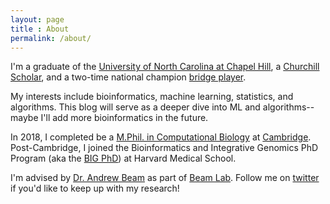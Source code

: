 ```yaml
---
layout: page
title : About
permalink: /about/
---
```


I'm a graduate of the <a href='http://www.unc.edu/' target="_blank">University of North Carolina at Chapel Hill</a>, a <a href='http://www.winstonchurchillfoundation.org/index.html' target="_blank"> Churchill Scholar</a>, and a two-time national champion <a href='http://www.acbl.org/learn_page/how-to-play-bridge/' target="_blank">bridge player</a>. 

My interests include bioinformatics, machine learning, statistics, and algorithms. This blog will serve as a deeper dive into ML and algorithms--maybe I'll add more bioinformatics in the future. 

In 2018, I completed be a <a href='https://www.maths.cam.ac.uk/postgrad/mphil/compbio' target='_blank'>M.Phil. in Computational Biology</a> at <a href='http://www.cam.ac.uk/' target='_blank'>Cambridge</a>. Post-Cambridge, I joined the Bioinformatics and Integrative Genomics PhD Program (aka the <a href='http://dms.hms.harvard.edu/big/' target='_blank'>BIG PhD</a>) at Harvard Medical School. 

I'm advised by <a href='https://twitter.com/AndrewLBeam' target='_blank'>Dr. Andrew Beam</a> as part of <a href='https://www.beamlab.org'>Beam Lab</a>. Follow me on <a href='https://twitter.com/BenKompa' target='_blank'>twitter</a> if you'd like to keep up with my research!

